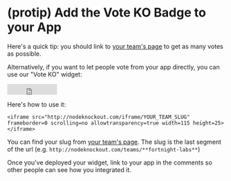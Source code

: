 # (protip) Add the Vote KO Badge to your App

Here's a quick tip: you should link to [your team's page][1] to get as
many votes as possible.

[1]: http://nodeknockout/teams/mine

Alternatively, if you want to let people vote from your app directly,
you can use our "Vote KO" widget:

<iframe src="http://nodeknockout.com/iframe/fortnight-labs" frameborder=0 scrolling=no allowtransparency=true width=115 height=25>
</iframe>

Here's how to use it:

    <iframe src="http://nodeknockout.com/iframe/YOUR_TEAM_SLUG" frameborder=0 scrolling=no allowtransparency=true width=115 height=25>
    </iframe>

You can find your slug from [your team's page][1]. The slug is the last
segment of the url (e.g. `http://nodeknockout.com/teams/**fortnight-labs**`)

Once you've deployed your widget, link to your app in the comments so
other people can see how you integrated it.
